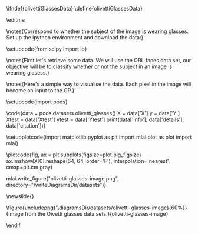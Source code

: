 \ifndef{olivettiGlassesData}
\define{olivettiGlassesData}

\editme

\notes{Correspond to whether the subject of the image is wearing glasses.
Set up the ipython environment and download the data:}

\setupcode{from scipy import io}

\notes{First let's retrieve some data. We will use the ORL faces data
set, our objective will be to classify whether or not the subject in
an image is wearing glasess.}

\notes{Here's a simple way to visualise the data. Each pixel in the
image will become an input to the GP.}

\setupcode{import pods}

\code{data = pods.datasets.olivetti_glasses()
X = data['X']
y = data['Y']
Xtest = data['Xtest']
ytest = data['Ytest']
print(data['info'], data['details'], data['citation'])}


\setupplotcode{import matplotlib.pyplot as plt
import mlai.plot as plot
import mlai}

\plotcode{fig, ax = plt.subplots(figsize=plot.big_figsize)
ax.imshow(X[0].reshape(64, 64, order='F'),
          interpolation='nearest',
		  cmap=plt.cm.gray)

mlai.write_figure("olivetti-glasses-image.png", 
                  directory="\writeDiagramsDir/datasets")}

\newslide{}

\figure{\includepng{'\diagramsDir/datasets/olivetti-glasses-image}{60%}}{Image from the Oivetti glasses data sets.}{olivetti-glasses-image}


\endif
